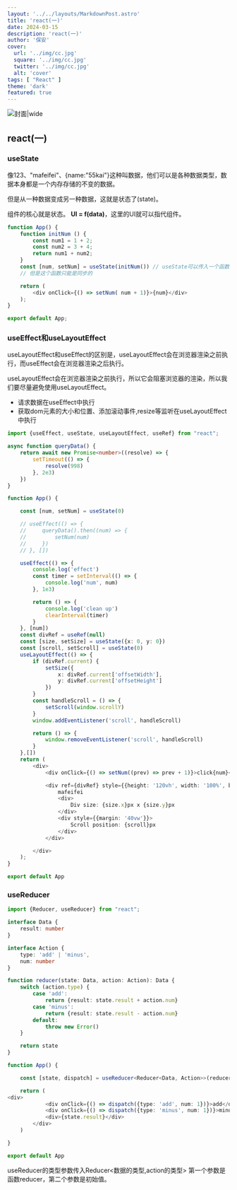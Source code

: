 ```yaml
---
layout: '../../layouts/MarkdownPost.astro'
title: 'react(一)'
date: 2024-03-15
description: 'react(一)'
author: '保安'
cover:
  url: '../img/cc.jpg'
  square: '../img/cc.jpg'
  twitter: '../img/cc.jpg'
  alt: 'cover'
tags: [ "React" ]
theme: 'dark'
featured: true
---
```


![封面|wide](/images/cc.jpg)

## react(一)

### useState

像123、"mafeifei"、{name:"55kai"}这种叫数据，他们可以是各种数据类型，数据本身都是一个内存存储的不变的数据。

但是从一种数据变成另一种数据，这就是状态了(state)。

组件的核心就是状态。 **UI = f(data)**，这里的UI就可以指代组件。

```javascript
function App() {
    function initNum () {
        const num1 = 1 + 2;
        const num2 = 3 + 4;
        return num1 + num2;
    }
    const [num, setNum] = useState(initNum()) // useState可以传入一个函数，return你所需要的默认值
    // 但是这个函数只能是同步的

    return (
        <div onClick={() => setNum( num + 1)}>{num}</div>
    );
}

export default App;
```

### useEffect和useLayoutEffect
useLayoutEffect和useEffect的区别是，useLayoutEffect会在浏览器渲染之前执行，而useEffect会在浏览器渲染之后执行。

useLayoutEffect会在浏览器渲染之前执行，所以它会阻塞浏览器的渲染，所以我们要尽量避免使用useLayoutEffect。
- 请求数据在useEffect中执行
- 获取dom元素的大小和位置、添加滚动事件,resize等监听在useLayoutEffect中执行

```typescript jsx
import {useEffect, useState, useLayoutEffect, useRef} from "react";

async function queryData() {
    return await new Promise<number>((resolve) => {
        setTimeout(() => {
            resolve(998)
        }, 2e3)
    })
}

function App() {

    const [num, setNum] = useState(0)

    // useEffect(() => {
    //     queryData().then((num) => {
    //         setNum(num)
    //     })
    // }, [])

    useEffect(() => {
        console.log('effect')
        const timer = setInterval(() => {
            console.log('num', num)
        }, 1e3)

        return () => {
            console.log('clean up')
            clearInterval(timer)
        }
    }, [num])
    const divRef = useRef(null)
    const [size, setSize] = useState({x: 0, y: 0})
    const [scroll, setScroll] = useState(0)
    useLayoutEffect(() => {
        if (divRef.current) {
            setSize({
                x: divRef.current['offsetWidth'],
                y: divRef.current['offsetHeight']
            })
        }
        const handleScroll = () => {
            setScroll(window.scrollY)
        }
        window.addEventListener('scroll', handleScroll)

        return () => {
            window.removeEventListener('scroll', handleScroll)
        }
    },[])
    return (
        <div>
            <div onClick={() => setNum((prev) => prev + 1)}>click{num}</div>

            <div ref={divRef} style={{height: '120vh', width: '100%', background: 'lightblue'}}>
                mafeifei
                <div>
                    Div size: {size.x}px x {size.y}px
                </div>
                <div style={{margin: '40vw'}}>
                    Scroll position: {scroll}px
                </div>
            </div>

        </div>
    );
}

export default App
```

### useReducer
```typescript jsx
import {Reducer, useReducer} from "react";

interface Data {
    result: number
}

interface Action {
    type: 'add' | 'minus',
    num: number
}

function reducer(state: Data, action: Action): Data {
    switch (action.type) {
        case 'add':
            return {result: state.result + action.num}
        case 'minus':
            return {result: state.result - action.num}
        default:
            throw new Error()
    }

    return state
}

function App() {

    const [state, dispatch] = useReducer<Reducer<Data, Action>>(reducer, {result: 0})

    return (
<div>
            <div onClick={() => dispatch({type: 'add', num: 1})}>add</div>
            <div onClick={() => dispatch({type: 'minus', num: 1})}>minus</div>
            <div>{state.result}</div>
        </div>
    )

}

export default App
```

useReducer的类型参数传入Reducer<数据的类型,action的类型>
第一个参数是函数reducer，第二个参数是初始值。
